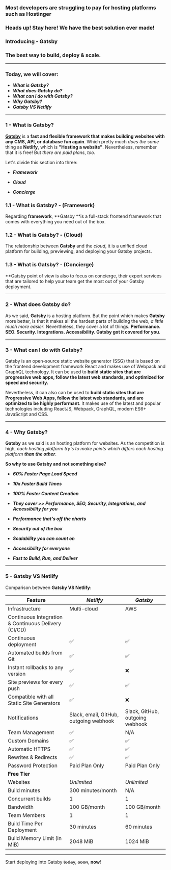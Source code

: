 ### Most developers are struggling to pay for hosting platforms such as Hostinger

### Heads up! Stay here! We have the best solution ever made!

### Introducing - Gatsby

### The best way to build, deploy & scale.


-------------------------------------------------------

### Today, we will cover:

- ***What is Gatsby?***
- ***What does Gatsby do?***
- ***What can I do with Gatsby?***
- ***Why Gatsby?***
- ***Gatsby VS Netlify***

-----------------------------------------

### 1 - What is Gatsby?

**[Gatsby](https://www.gatsbyjs.com/)** is a **fast and flexible framework that makes building websites with any CMS, API, or database fun again**. Which pretty much *does the same* thing as **Netlify**, which is **"Hosting a website"**. Nevertheless, remember that it is free! But *there are paid plans*, *too*.

Let's divide this section into three:

- ***Framework***

- ***Cloud***

- ***Concierge***

### 1.1 - What is Gatsby? - (Framework)

Regarding **framework**, **Gatsby **is a full-stack frontend framework that comes with everything you need out of the box.

### 1.2 - What is Gatsby? - (Cloud)

The relationship between **Gatsby** and the *cloud*, it is a unified cloud platform for building, previewing, and deploying your Gatsby projects.

### 1.3 - What is Gatsby? - (Concierge)

**Gatsby point of view is also to focus on concierge, their expert services that are tailored to help your team get the most out of your Gatsby deployment.

---------------------------------------------------

### 2 - What does Gatsby do?

As we said, **Gatsby** is a hosting platform. But the point which makes **Gatsby** more better, is that it makes all the hardest parts of building the web, *a little much more easier*. Nevertheless, they cover a lot of things. **Performance. SEO. Security. Integrations. Accessibility. Gatsby got it covered for you**.

-----------------------------------------------------------------------

### 3 - What can I do with Gatsby?

Gatsby is an open-source static website generator (SSG) that is based on the frontend development framework React and makes use of Webpack and GraphQL technology. It can be used to **build static sites that are progressive web apps, follow the latest web standards, and optimized for speed and security.**

Nevertheless, it can also can be used to **build static sites that are Progressive Web Apps, follow the latest web standards, and are optimized to be highly performant**. It makes use of the latest and popular technologies including ReactJS, Webpack, GraphQL, modern ES6+ JavaScript and CSS.

----------------------------------------------------------

### 4 - Why Gatsby?

**Gatsby** as we said is an hosting platform for websites. As the competition is high, *each hosting platform try's to make points which differs each hosting platform **than the other***.

**So why to use Gatsby and not something else?**

- ***60% Faster Page Load Speed***

- ***10x Faster Build Times***

- ***100% Faster Content Creation***

- ***They cover >> Performance, SEO, Security, Integrations, and Accessibility for you***

- ***Performance that's off the charts***

- ***Security out of the box***

- ***Scalability you can count on***

- ***Accessibility for everyone***

- ***Fast to Build, Run, and Deliver***

-------------------------------------------------------------------

### 5 - Gatsby VS Netlify

Comparison between **Gatsby VS Netlify**:

| **Feature** | *Netlify* | *Gatsby* |
|---|---|---|
| Infrastructure | Multi-cloud | AWS |
| Continuous Integration & Continuous Delivery (CI/CD) |
| Continuous deployment | ✅ | ✅ |
| Automated builds from Git | ✅ | ✅ |
| Instant rollbacks to any version | ✅ | ❌ |
| Site previews for every push | ✅ | ✅ |
| Compatible with all Static Site Generators | ✅ | ❌ |
| Notifications | Slack, email, GitHub, outgoing webhook | Slack, GitHub, outgoing webhook |
| Team Management | ✅ | N/A |
| Custom Domains | ✅ | ✅ |
| Automatic HTTPS | ✅ | ✅ |
| Rewrites & Redirects | ✅ | ✅ |
| Password Protection | Paid Plan Only | Paid Plan Only |
| **Free Tier** |
| Websites | *Unlimited* | *Unlimited* |
| Build minutes | 300 minutes/month | N/A |
| Concurrent builds | 1 | 1 |
| Bandwidth | 100 GB/month | 100 GB/month |
| Team Members | 1 | 1 |
| Build Time Per Deployment | 30 minutes | 60 minutes |
| Build Memory Limit (in MiB) | 2048 MiB | 1024 MiB |

-----------------------------------------------

Start deploying into Gatsby ~~today~~, ~~soon~~, **now**!
